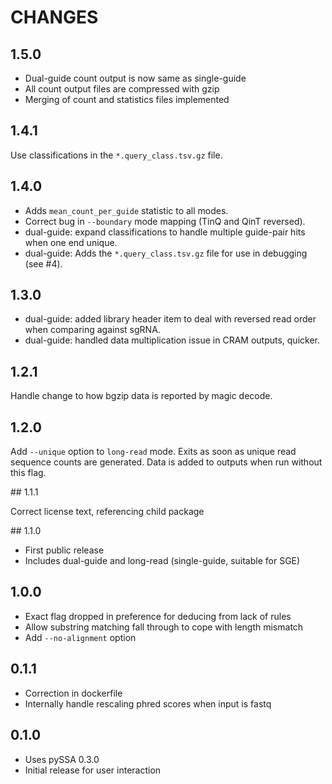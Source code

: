 # CHANGES

## 1.5.0

- Dual-guide count output is now same as single-guide
- All count output files are compressed with gzip
- Merging of count and statistics files implemented

## 1.4.1

Use classifications in the `*.query_class.tsv.gz` file.

## 1.4.0

- Adds `mean_count_per_guide` statistic to all modes.
- Correct bug in `--boundary` mode mapping (TinQ and QinT reversed).
- dual-guide: expand classifications to handle multiple guide-pair hits when one end unique.
- dual-guide: Adds the `*.query_class.tsv.gz` file for use in debugging (see #4).

## 1.3.0

- dual-guide: added library header item to deal with reversed read order when comparing against sgRNA.
- dual-guide: handled data multiplication issue in CRAM outputs, quicker.

## 1.2.1

Handle change to how bgzip data is reported by magic decode.

## 1.2.0

Add `--unique` option to `long-read` mode.  Exits as soon as unique read sequence counts are generated.
Data is added to outputs when run without this flag.

## 1.1.1

Correct license text, referencing child package

## 1.1.0

- First public release
- Includes dual-guide and long-read (single-guide, suitable for SGE)

## 1.0.0

- Exact flag dropped in preference for deducing from lack of rules
- Allow substring matching fall through to cope with length mismatch
- Add `--no-alignment` option

## 0.1.1

- Correction in dockerfile
- Internally handle rescaling phred scores when input is fastq

## 0.1.0

- Uses pySSA 0.3.0
- Initial release for user interaction
